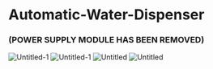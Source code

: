 # Automatic-Water-Dispenser
### (POWER SUPPLY MODULE HAS BEEN REMOVED)
![Untitled-1](https://github.com/user-attachments/assets/cdccc04d-6be5-4851-ad90-a7835a078edd)
![Untitled-1](https://github.com/user-attachments/assets/481ae1ff-359b-46f3-b98f-c5f94bfe3a34)
![Untitled](https://github.com/user-attachments/assets/d51e091d-ad7f-451b-a45e-0240ef7b9ec3)
![Untitled](https://github.com/user-attachments/assets/bc62fb9e-9b26-4dd8-9a9d-bc16f64e8e30)
